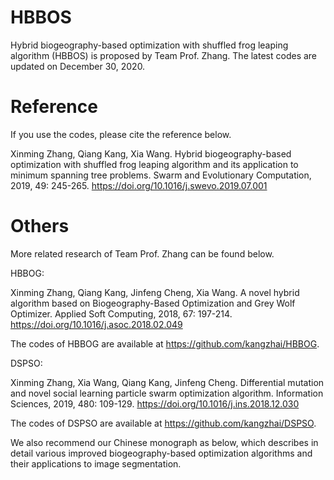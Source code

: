 # HBBOS
Hybrid biogeography-based optimization with shuffled frog leaping algorithm (HBBOS) is proposed by Team Prof. Zhang. The latest codes are updated on December 30, 2020. 

# Reference
If you use the codes, please cite the reference below.

Xinming Zhang, Qiang Kang, Xia Wang. Hybrid biogeography-based optimization with shuffled frog leaping algorithm and its application to minimum spanning tree problems. Swarm and Evolutionary Computation, 2019, 49: 245-265. https://doi.org/10.1016/j.swevo.2019.07.001

# Others
More related research of Team Prof. Zhang can be found below.

HBBOG:

Xinming Zhang, Qiang Kang, Jinfeng Cheng, Xia Wang. A novel hybrid algorithm based on Biogeography-Based Optimization and Grey Wolf Optimizer. Applied Soft Computing, 2018, 67: 197-214. https://doi.org/10.1016/j.asoc.2018.02.049

The codes of HBBOG are available at https://github.com/kangzhai/HBBOG.

DSPSO:

Xinming Zhang, Xia Wang, Qiang Kang, Jinfeng Cheng. Differential mutation and novel social learning particle swarm optimization algorithm. Information Sciences, 2019, 480: 109-129. https://doi.org/10.1016/j.ins.2018.12.030

The codes of DSPSO are available at https://github.com/kangzhai/DSPSO.

We also recommend our Chinese monograph as below, which describes in detail various improved biogeography-based optimization algorithms and their applications to image segmentation.
